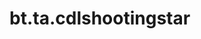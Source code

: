 <div itemscope itemtype="http://developers.google.com/ReferenceObject">
<meta itemprop="name" content="bt.ta.cdlshootingstar" />
<meta itemprop="path" content="Stable" />
</div>

# bt.ta.cdlshootingstar

<!-- Insert buttons and diff -->

<table class="tfo-notebook-buttons tfo-api nocontent" align="left">

</table>





<pre class="devsite-click-to-copy prettyprint lang-py tfo-signature-link">
<code>bt.ta.cdlshootingstar(
    *args, **kwargs
) -> np.array
</code></pre>



<!-- Placeholder for "Used in" -->
